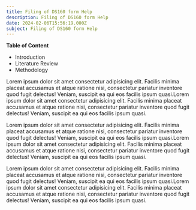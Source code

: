 ```yaml
---
title: Filing of DS160 form Help
description: Filing of DS160 form Help
date: 2024-02-06T15:56:19.000Z
subject: Filing of DS160 form Help
---
```


**Table of Content**

* Introduction
* Literature Review
* Methodology

Lorem ipsum dolor sit amet consectetur adipisicing elit. Facilis minima placeat accusamus et atque ratione nisi, consectetur pariatur inventore quod fugit delectus! Veniam, suscipit ea qui eos facilis ipsum quasi.Lorem ipsum dolor sit amet consectetur adipisicing elit. Facilis minima placeat accusamus et atque ratione nisi, consectetur pariatur inventore quod fugit delectus! Veniam, suscipit ea qui eos facilis ipsum quasi.

Lorem ipsum dolor sit amet consectetur adipisicing elit. Facilis minima placeat accusamus et atque ratione nisi, consectetur pariatur inventore quod fugit delectus! Veniam, suscipit ea qui eos facilis ipsum quasi.Lorem ipsum dolor sit amet consectetur adipisicing elit. Facilis minima placeat accusamus et atque ratione nisi, consectetur pariatur inventore quod fugit delectus! Veniam, suscipit ea qui eos facilis ipsum quasi.

Lorem ipsum dolor sit amet consectetur adipisicing elit. Facilis minima placeat accusamus et atque ratione nisi, consectetur pariatur inventore quod fugit delectus! Veniam, suscipit ea qui eos facilis ipsum quasi.Lorem ipsum dolor sit amet consectetur adipisicing elit. Facilis minima placeat accusamus et atque ratione nisi, consectetur pariatur inventore quod fugit delectus! Veniam, suscipit ea qui eos facilis ipsum quasi.
